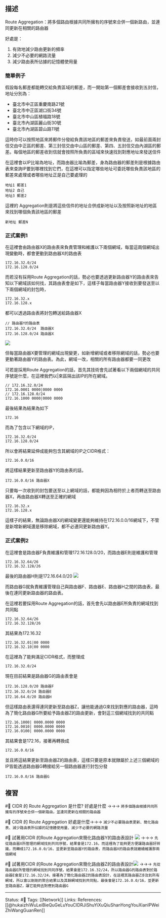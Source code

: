 
## 描述
Route Aggregation：將多個路由根據共同所擁有的序號來合併一個新路由，並連同更新在相關的路由器

好處是：
1. 有效地減少路由更新的頻率  
2. 減少不必要的網路流量  
3. 減少路由表所佔據的記憶體使用量

### 簡單例子
假設每名郵差都能轉交給負責區域的郵差，而一開始第一個郵差會接收到五封信，地址分別為：
- 臺北市中正區重慶南路21號
- 臺北市中正區湖口街34號
- 臺北市中山區植福路18號
- 臺北市內湖區麗山街30號
- 臺北市內湖區碧山路11號

這時你可以按照地區來將郵件分發給負責該地區的郵差來負責發送，如最前面兩封信交由中正區的郵差、第三封信交由中山區的郵差、第四、五封信交由內湖區的郵差。每個地區的郵差收到信就會按照所負責的區域來快速找到對應地址來發送信件

在這裡會以IP比喻為地址，而路由器比喻為郵差，身為路由器的郵差則是根據路由表來查詢IP要到哪裡找到它們，在這裡可以指定哪些地址可委託哪些負責該地區的郵差來處理或者哪些地址正是自己要處理的
```
地址1 郵差1
地址2 自己
地址3 郵差2
```
這裡的 Aggregation則是將這些信件的地址合併成新地址以及按照新地址的地區來找到哪個負責該地區的郵差
```
新地址	郵差N
```


### 正式案例1
在這裡會由路由器X的路由表來負責管理和維護以下兩個網域，每當這兩個網域出現變動時，都會更動到路由器X的路由表
```
172.16.32.0/24
172.16.128.0/24
```

而若沒有採用Route Aggregation的話，勢必也要透過更新路由器Y的路由表來告知以下網域該如何找，其路由表會是如下，這樣子每當路由器Y接收到要發送至以下兩個網域的封包時，
```
172.16.32.x
172.16.128.x
```
都可以透過路由表將封包轉送給路由器X
```
// 路由器Y的路由表
172.16.32.0/24	路由器X
172.16.128.0/24 路由器X
```

![](https://www.netadmin.com.tw/upload/news/NP151109000215110910565404.png)

但每當路由器X要管理的網域出現變更，如新增網域或者移除網域的話，勢必也要更動著路由器Y的路由表。為此，網域一改，相關的所有路由器都要一同更改


可若是採用Route Aggregation的話，首先其技術會先試著看以下兩個網域的共同序號是什麼，在這裡我們以|來區隔出該IP的所在網域。
```
// 172.16.32.0/24
172.16.0001 0000|0000 0000
// 172.16.128.0/24
172.16.1000 0000|0000 0000
```

最後結果為結果為如下
```
172.16
```

而為了包含以下網域的IP，
```
172.16.32.0/24	
172.16.128.0/24 
```

所以會將結果延伸成能夠包含其網域的IP之CIDR格式：
```
172.16.0.0/16
```
 
 將這樣結果更新至路由器Y的路由表的話，
 ```
 172.16.0.0/16 路由器X
 ```
只要每一次收到的封包要送至以上網域的話，都能夠因為相符於上者而轉送至路由器X，再由路由器X轉送至正確的網域

```
172.16.32.x
172.16.128.x
```

這樣子的結果，無論路由器X的網域變更還能夠維持在172.16.0.0/16網域下，不管是新增新網域還是移除網域，都不必連同更新路由器Y。

### 正式案例2
在這裡會是路由器F負責維護和管理172.16.128.0/20，而路由器E則是維護和管理
```
172.16.32.64/26
172.16.32.128/26
```
最後的路由器H則是172.16.64.0/20
![](https://www.netadmin.com.tw/upload/news/NP151109000215110910572104.png)

而路由器G就負責維護管理自己與路由器F、路由器E、路由器H之間的路由表，最後在連同更新路由器的路由表。

在這裡若要採用Route Aggregation的話，首先會先以路由器E所負責的網域找到共同點
```
172.16.32.64/26
172.16.32.128/26
```
其結果為172.16.32
```
172.16.32.01|00 0000
172.16.32.10|00 0000
```
在這裡為了能夠滿足CIDR格式，而整理成
```
172.16.32.0/24
```

現在目前結果是路由器G的路由表會是
```
172.16.128.0/20 路由器F
172.16.32.0/24 路由器E
172.16.64.0/20 路由器H
```
但這樣路由表還得連同更新至路由器Z，讓他能通過G來找到對應的路由器，這時為了簡化路由器G所要給予路由器Z的路由更新，會對這三個網域找到的共同點
```
172.16.1000| 0000.0000 0000
172.16.0010| 0000.0000 0000
172.16.0100| 0000.0000 0000
```
其結果會是172.16，接著再轉換成
```
172.16.0.0/16
```

並且將這結果更新至路由器Z的路由表，這樣只要是原本就隸屬於上述三個網域的IP皆能透過路由器G轉接給另一個路由器進行封包分發
```
172.16.0.0/16 路由器G
```
## 複習

#🧠 CIDR 的 Route Aggregation 是什麼? 好處是什麼 ->->-> `將多個路由根據共同所擁有的序號來合併一個新路由，並連同更新在相關的路由器`
<!--SR:!2022-08-30,63,250-->

#🧠 CIDR 的 Route Aggregation 好處是什麼->->-> `減少不必要路由表更新、簡化路由表、減少路由表所佔據的記憶體使用量、減少不必要的網路流量`
<!--SR:!2022-08-26,60,250-->


#🧠 試著用CIDR 的Route Aggregation來簡化路由器Y的路由表設計 ![](https://www.netadmin.com.tw/upload/news/NP151109000215110910565404.png) ->->-> `先從路由器X所管理的網域找到共同序號，結果會是172.16，而這裡為了能夠更方便讓路由器好辨識，而轉成172.16.0.0/16，並更新至路由器Y的路由表，而路由器X的路由表就繼續維護那兩個網域`
<!--SR:!2022-08-17,55,250-->


#🧠 試著用CIDR 的Route Aggregation來簡化路由器Z的路由表設計![](https://www.netadmin.com.tw/upload/news/NP151109000215110910572104.png) ->->-> `先從路由器E所管理的網域找到共同序號，結果會是172.16.32/24，所以路由器G的路由表對於路由器E會是172.16.32/24，接著為了簡化路由器Z的路由表設計，在這裡其路由器Z涉及到所有網域，所以會以剛剛的聚合結果以及其餘網域找到共同點，最後會是172.16.0.0/16，並更新至路由器Z，讓它能夠去對應到路由器G`
<!--SR:!2022-12-05,120,250-->


---
Status: #🌱 
Tags:
[[Network]]
Links:
References:
[[@hukaizhiWuLeiBieQuGeLuYouCIDRJiShuYiXuQiuShanYongYouXianIPWeiZhiWangGuanRen]]
